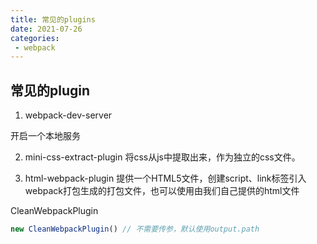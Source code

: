 ```yaml
---
title: 常见的plugins
date: 2021-07-26
categories: 
 - webpack
---
```


## 常见的plugin

1. webpack-dev-server

开启一个本地服务

2. mini-css-extract-plugin
将css从js中提取出来，作为独立的css文件。

3. html-webpack-plugin
提供一个HTML5文件，创建script、link标签引入webpack打包生成的打包文件，也可以使用由我们自己提供的html文件


CleanWebpackPlugin

```javascript
new CleanWebpackPlugin() // 不需要传参，默认使用output.path
```